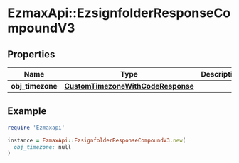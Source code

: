 # EzmaxApi::EzsignfolderResponseCompoundV3

## Properties

| Name | Type | Description | Notes |
| ---- | ---- | ----------- | ----- |
| **obj_timezone** | [**CustomTimezoneWithCodeResponse**](CustomTimezoneWithCodeResponse.md) |  | [optional] |

## Example

```ruby
require 'Ezmaxapi'

instance = EzmaxApi::EzsignfolderResponseCompoundV3.new(
  obj_timezone: null
)
```

